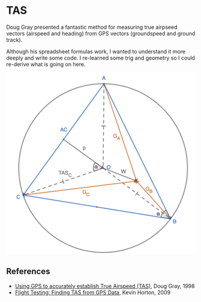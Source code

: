 # TAS
Doug Gray presented a fantastic method for measuring true airpseed vectors (airspeed and heading) from GPS vectors (groundspeed and ground track).

Although his spreadsheet formulas work, I wanted to understand it more deeply and write some code. I re-learned some trig and geometry so I could re-derive what is going on here.

![Diagram](Diagram.png)

## References
- [Using GPS to accurately establish True Airspeed (TAS)](https://www.kilohotel.com/rv8/rvlinks/doug_gray/TAS_FNL4.pdf), Doug Gray, 1998
- [Flight Testing: Finding TAS from GPS Data](https://www.kitplanes.com/flight-testing-finding-tas-from-gps-data/), Kevin Horton, 2009
